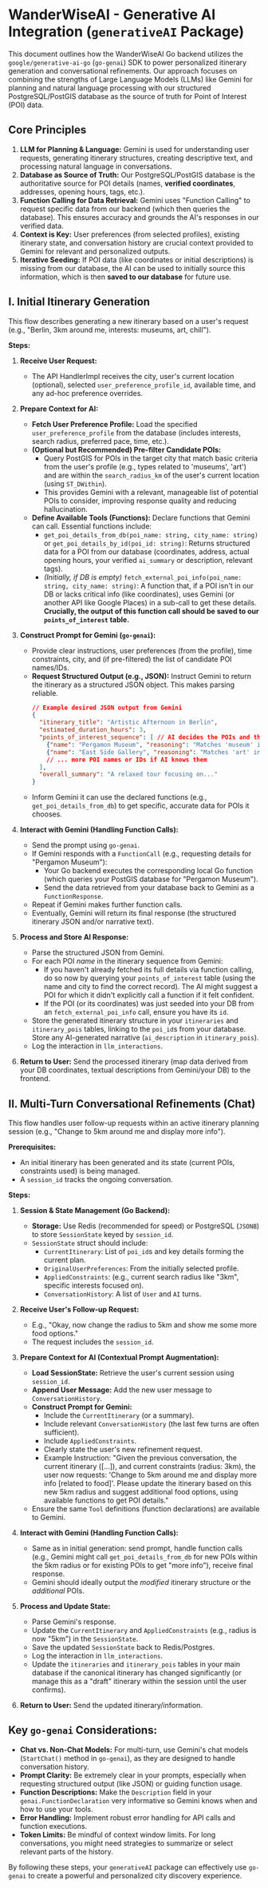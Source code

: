 # WanderWiseAI - Generative AI Integration (`generativeAI` Package)

This document outlines how the WanderWiseAI Go backend utilizes the `google/generative-ai-go` (`go-genai`) SDK to power personalized itinerary generation and conversational refinements. Our approach focuses on combining the strengths of Large Language Models (LLMs) like Gemini for planning and natural language processing with our structured PostgreSQL/PostGIS database as the source of truth for Point of Interest (POI) data.

## Core Principles

1.  **LLM for Planning & Language:** Gemini is used for understanding user requests, generating itinerary structures, creating descriptive text, and processing natural language in conversations.
2.  **Database as Source of Truth:** Our PostgreSQL/PostGIS database is the authoritative source for POI details (names, **verified coordinates**, addresses, opening hours, tags, etc.).
3.  **Function Calling for Data Retrieval:** Gemini uses "Function Calling" to request specific data from our backend (which then queries the database). This ensures accuracy and grounds the AI's responses in our verified data.
4.  **Context is Key:** User preferences (from selected profiles), existing itinerary state, and conversation history are crucial context provided to Gemini for relevant and personalized outputs.
5.  **Iterative Seeding:** If POI data (like coordinates or initial descriptions) is missing from our database, the AI can be used to initially source this information, which is then **saved to our database** for future use.

## I. Initial Itinerary Generation

This flow describes generating a new itinerary based on a user's request (e.g., "Berlin, 3km around me, interests: museums, art, chill").

**Steps:**

1.  **Receive User Request:**
    *   The API HandlerImpl receives the city, user's current location (optional), selected `user_preference_profile_id`, available time, and any ad-hoc preference overrides.

2.  **Prepare Context for AI:**
    *   **Fetch User Preference Profile:** Load the specified `user_preference_profile` from the database (includes interests, search radius, preferred pace, time, etc.).
    *   **(Optional but Recommended) Pre-filter Candidate POIs:**
        *   Query PostGIS for POIs in the target city that match basic criteria from the user's profile (e.g., types related to 'museums', 'art') and are within the `search_radius_km` of the user's current location (using `ST_DWithin`).
        *   This provides Gemini with a relevant, manageable list of potential POIs to consider, improving response quality and reducing hallucination.
    *   **Define Available Tools (Functions):** Declare functions that Gemini can call. Essential functions include:
        *   `get_poi_details_from_db(poi_name: string, city_name: string)` or `get_poi_details_by_id(poi_id: string)`: Returns structured data for a POI from our database (coordinates, address, actual opening hours, your verified `ai_summary` or description, relevant tags).
        *   *(Initially, if DB is empty)* `fetch_external_poi_info(poi_name: string, city_name: string)`: A function that, if a POI isn't in our DB or lacks critical info (like coordinates), uses Gemini (or another API like Google Places) in a sub-call to get these details. **Crucially, the output of this function call should be saved to our `points_of_interest` table.**

3.  **Construct Prompt for Gemini (`go-genai`):**
    *   Provide clear instructions, user preferences (from the profile), time constraints, city, and (if pre-filtered) the list of candidate POI names/IDs.
    *   **Request Structured Output (e.g., JSON):** Instruct Gemini to return the itinerary as a structured JSON object. This makes parsing reliable.
        ```json
        // Example desired JSON output from Gemini
        {
          "itinerary_title": "Artistic Afternoon in Berlin",
          "estimated_duration_hours": 3,
          "points_of_interest_sequence": [ // AI decides the POIs and their order
            {"name": "Pergamon Museum", "reasoning": "Matches 'museum' interest..."},
            {"name": "East Side Gallery", "reasoning": "Matches 'art' interest..."}
            // ... more POI names or IDs if AI knows them
          ],
          "overall_summary": "A relaxed tour focusing on..."
        }
        ```
    *   Inform Gemini it can use the declared functions (e.g., `get_poi_details_from_db`) to get specific, accurate data for POIs it chooses.

4.  **Interact with Gemini (Handling Function Calls):**
    *   Send the prompt using `go-genai`.
    *   If Gemini responds with a `FunctionCall` (e.g., requesting details for "Pergamon Museum"):
        *   Your Go backend executes the corresponding local Go function (which queries your PostGIS database for "Pergamon Museum").
        *   Send the data retrieved from your database back to Gemini as a `FunctionResponse`.
    *   Repeat if Gemini makes further function calls.
    *   Eventually, Gemini will return its final response (the structured itinerary JSON and/or narrative text).

5.  **Process and Store AI Response:**
    *   Parse the structured JSON from Gemini.
    *   For each POI *name* in the itinerary sequence from Gemini:
        *   If you haven't already fetched its full details via function calling, do so now by querying your `points_of_interest` table (using the name and city to find the correct record). The AI might suggest a POI for which it didn't explicitly call a function if it felt confident.
        *   If the POI (or its coordinates) was just seeded into your DB from an `fetch_external_poi_info` call, ensure you have its `id`.
    *   Store the generated itinerary structure in your `itineraries` and `itinerary_pois` tables, linking to the `poi_id`s from your database. Store any AI-generated narrative (`ai_description` in `itinerary_pois`).
    *   Log the interaction in `llm_interactions`.

6.  **Return to User:** Send the processed itinerary (map data derived from your DB coordinates, textual descriptions from Gemini/your DB) to the frontend.

## II. Multi-Turn Conversational Refinements (Chat)

This flow handles user follow-up requests within an active itinerary planning session (e.g., "Change to 5km around me and display more info").

**Prerequisites:**
*   An initial itinerary has been generated and its state (current POIs, constraints used) is being managed.
*   A `session_id` tracks the ongoing conversation.

**Steps:**

1.  **Session & State Management (Go Backend):**
    *   **Storage:** Use Redis (recommended for speed) or PostgreSQL (`JSONB`) to store `SessionState` keyed by `session_id`.
    *   `SessionState` struct should include:
        *   `CurrentItinerary`: List of `poi_id`s and key details forming the current plan.
        *   `OriginalUserPreferences`: From the initially selected profile.
        *   `AppliedConstraints`: (e.g., current search radius like "3km", specific interests focused on).
        *   `ConversationHistory`: A list of `User` and `AI` turns.

2.  **Receive User's Follow-up Request:**
    *   E.g., "Okay, now change the radius to 5km and show me some more food options."
    *   The request includes the `session_id`.

3.  **Prepare Context for AI (Contextual Prompt Augmentation):**
    *   **Load SessionState:** Retrieve the user's current session using `session_id`.
    *   **Append User Message:** Add the new user message to `ConversationHistory`.
    *   **Construct Prompt for Gemini:**
        *   Include the `CurrentItinerary` (or a summary).
        *   Include relevant `ConversationHistory` (the last few turns are often sufficient).
        *   Include `AppliedConstraints`.
        *   Clearly state the user's new refinement request.
        *   Example Instruction: "Given the previous conversation, the current itinerary ([...]), and current constraints (radius: 3km), the user now requests: 'Change to 5km around me and display more info [related to food]'. Please update the itinerary based on this new 5km radius and suggest additional food options, using available functions to get POI details."
    *   Ensure the same `Tool` definitions (function declarations) are available to Gemini.

4.  **Interact with Gemini (Handling Function Calls):**
    *   Same as in initial generation: send prompt, handle function calls (e.g., Gemini might call `get_poi_details_from_db` for new POIs within the 5km radius or for existing POIs to get "more info"), receive final response.
    *   Gemini should ideally output the *modified* itinerary structure or the *additional* POIs.

5.  **Process and Update State:**
    *   Parse Gemini's response.
    *   Update the `CurrentItinerary` and `AppliedConstraints` (e.g., radius is now "5km") in the `SessionState`.
    *   Save the updated `SessionState` back to Redis/Postgres.
    *   Log the interaction in `llm_interactions`.
    *   Update the `itineraries` and `itinerary_pois` tables in your main database if the canonical itinerary has changed significantly (or manage this as a "draft" itinerary within the session until the user confirms).

6.  **Return to User:** Send the updated itinerary/information.

## Key `go-genai` Considerations:

*   **Chat vs. Non-Chat Models:** For multi-turn, use Gemini's chat models (`StartChat()` method in `go-genai`), as they are designed to handle conversation history.
*   **Prompt Clarity:** Be extremely clear in your prompts, especially when requesting structured output (like JSON) or guiding function usage.
*   **Function Descriptions:** Make the `Description` field in your `genai.FunctionDeclaration` very informative so Gemini knows when and how to use your tools.
*   **Error Handling:** Implement robust error handling for API calls and function executions.
*   **Token Limits:** Be mindful of context window limits. For long conversations, you might need strategies to summarize or select relevant parts of the history.

By following these steps, your `generativeAI` package can effectively use `go-genai` to create a powerful and personalized city discovery experience.